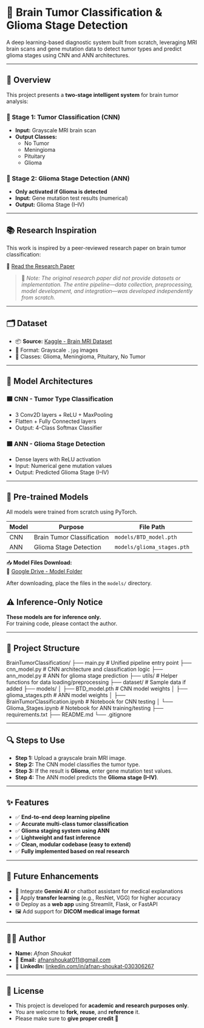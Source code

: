 # 🧠 Brain Tumor Classification & Glioma Stage Detection

A deep learning-based diagnostic system built from scratch, leveraging MRI brain scans and gene mutation data to detect tumor types and predict glioma stages using CNN and ANN architectures.

---

## 📌 Overview

This project presents a **two-stage intelligent system** for brain tumor analysis:

### 🔹 Stage 1: Tumor Classification (CNN)
- **Input:** Grayscale MRI brain scan
- **Output Classes:** 
  - No Tumor  
  - Meningioma  
  - Pituitary  
  - Glioma  

### 🔹 Stage 2: Glioma Stage Detection (ANN)
- **Only activated if Glioma is detected**
- **Input:** Gene mutation test results (numerical)
- **Output:** Glioma Stage (I–IV)

---

## 📚 Research Inspiration

This work is inspired by a peer-reviewed research paper on brain tumor classification:

🔗 [Read the Research Paper](https://onlinelibrary.wiley.com/doi/full/10.1155/2022/1830010)

> 📝 *Note: The original research paper did not provide datasets or implementation. The entire pipeline—data collection, preprocessing, model development, and integration—was developed independently from scratch.*

---

## 🗂️ Dataset

- 📦 **Source:** [Kaggle - Brain MRI Dataset](https://www.kaggle.com/navoneel/brain-mri-images-for-brain-tumor-detection)
- 📸 Format: Grayscale `.jpg` images
- 📁 Classes: Glioma, Meningioma, Pituitary, No Tumor

---

## 🧠 Model Architectures

### 🟦 CNN - Tumor Type Classification
- 3 Conv2D layers + ReLU + MaxPooling
- Flatten + Fully Connected layers
- Output: 4-Class Softmax Classifier

### 🟩 ANN - Glioma Stage Detection
- Dense layers with ReLU activation
- Input: Numerical gene mutation values
- Output: Predicted Glioma Stage (I–IV)

---

## 💾 Pre-trained Models

All models were trained from scratch using PyTorch.

| Model | Purpose                    | File Path               |
|-------|----------------------------|--------------------------|
| CNN   | Brain Tumor Classification | `models/BTD_model.pth`   |
| ANN   | Glioma Stage Detection     | `models/glioma_stages.pth` |

📥 **Model Files Download:**  
🔗 [Google Drive - Model Folder](https://drive.google.com/drive/folders/1OCmobHiuUzU2kSIliDUxS2eUKwwwyhyD?usp=sharing)

After downloading, place the files in the `models/` directory.

## ⚠️ Inference-Only Notice

**These models are for inference only.**  
For training code, please contact the author.

---

## 📂 Project Structure
BrainTumorClassification/
├── main.py # Unified pipeline entry point
├── cnn_model.py # CNN architecture and classification logic
├── ann_model.py # ANN for glioma stage prediction
├── utils/ # Helper functions for data loading/preprocessing
├── dataset/ # Sample data if added
├── models/
│ ├── BTD_model.pth # CNN model weights
│ ├── glioma_stages.pth # ANN model weights
│ ├── BrainTumorClassification.ipynb # Notebook for CNN testing
│ └── Glioma_Stages.ipynb # Notebook for ANN training/testing
├── requirements.txt
├── README.md
└── .gitignore

---

## 🔍 Steps to Use

- **Step 1:** Upload a grayscale brain MRI image.  
- **Step 2:** The CNN model classifies the tumor type.  
- **Step 3:** If the result is **Glioma**, enter gene mutation test values.  
- **Step 4:** The ANN model predicts the **Glioma stage (I–IV)**.

---

## ✨ Features

- ✅ **End-to-end deep learning pipeline**
- ✅ **Accurate multi-class tumor classification**
- ✅ **Glioma staging system using ANN**
- ✅ **Lightweight and fast inference**
- ✅ **Clean, modular codebase (easy to extend)**
- ✅ **Fully implemented based on real research**

---

## 🔮 Future Enhancements

- 💬 Integrate **Gemini AI** or chatbot assistant for medical explanations  
- 🧠 Apply **transfer learning** (e.g., ResNet, VGG) for higher accuracy  
- 🌐 Deploy as a **web app** using Streamlit, Flask, or FastAPI  
- 🖼️ Add support for **DICOM medical image format**

---

## 👩‍💻 Author

- **Name:** *Afnan Shoukat*  
- 📧 **Email:** [afnanshoukat011@gmail.com](mailto:afnanshoukat011@gmail.com)  
- 🔗 **LinkedIn:** [linkedin.com/in/afnan-shoukat-030306267](https://www.linkedin.com/in/afnan-shoukat-030306267)

---

## 📝 License

- This project is developed for **academic and research purposes only**.  
- You are welcome to **fork**, **reuse**, and **reference** it.  
- Please make sure to **give proper credit** 🙏

